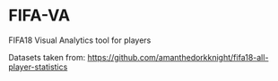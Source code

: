 # FIFA-VA
FIFA18 Visual Analytics tool for players

Datasets taken from: https://github.com/amanthedorkknight/fifa18-all-player-statistics
